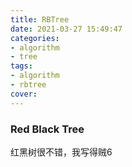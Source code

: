 ```yaml
---
title: RBTree
date: 2021-03-27 15:49:47
categories:
- algorithm
- tree
tags:
- algorithm
- rbtree
cover:
---
```


### Red Black Tree

红黑树很不错，我写得贼6